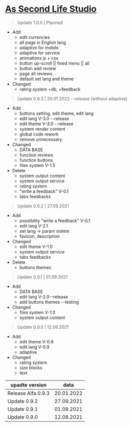 # [As Second Life Studio](https://studio.aslcraft.ru)
> Update 1.0.0 | Planned
- Add
  - edit currencies
  - all page in English lang
  - adaptive for mobile
  - adaptive for service
  - animations js + css
  - button up-scroll || fixed menu || all
  - button add review
  - page all reviews
  - default set lang and theme
- Changed
  - rating system +db, +feedback

> Update 0.9.3 | 20.01.2022 --release (without adaptive)
- Add
  - buttons setting, edit theme, edit lang
  - edit lang V-3.0 --release
  - edit theme V-3.0 --release
  - system render content
  - global code rework
  - remove unnecessary
- Changed
  - DATA BASE
  - function reviews
  - function buttons
  - files system V-1.5
- Delete
  - system output content
  - system output service
  - rating system
  - "write a feedback" V-0.1
  - tabs feedbacks
  
> Update 0.9.2 | 27.09.2021
- Add
  - possibility "write a feedback" V-0.1
  - edit lang V-2.1
  - set lang -> param sistem
  - favicon, description
- Changed
  - edit theme V-1.0
  - system output service
  - tabs feedbacks
- Delete
  - buttons themes
  
> Update 0.9.1 | 01.09.2021
- Add
  - DATA BASE
  - edit lang V-2.0--release
  - add buttons themes --testing
- Changed
  - files system V-1.0
  - system output content

> Update 0.9.0 | 12.08.2021
- Add
  - edit theme V-0.9
  - edit lang V-0.9
  - adaptive
- Changed
  - rating system
  - size blocks
  - text

| upadte version     | data           | 
| ------------------ |:--------------:| 
| Release Alfa 0.9.3 | 20.01.2022     | 
| Update 0.9.2       | 27.09.2021     | 
| Update 0.9.1       | 01.09.2021     | 
| Update 0.9.0       | 12.08.2021     | 
